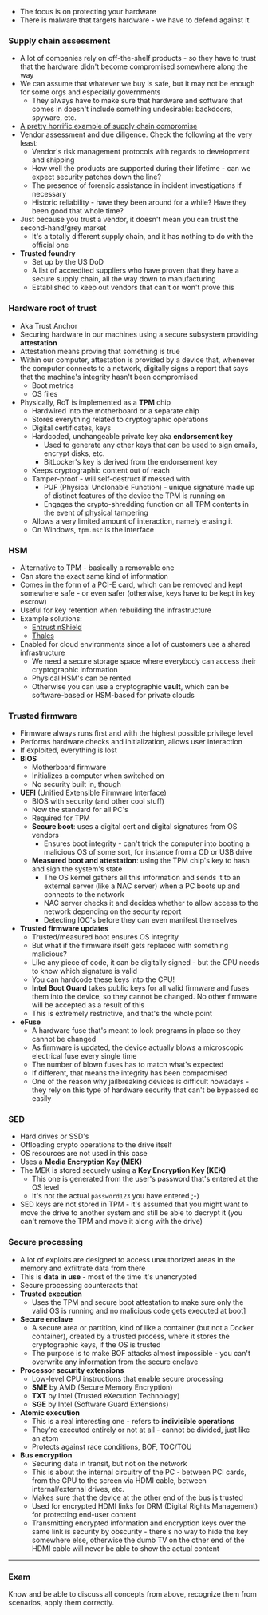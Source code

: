 - The focus is on protecting your hardware
- There is malware that targets hardware - we have to defend against it

### Supply chain assessment

- A lot of companies rely on off-the-shelf products - so they have to trust that the hardware didn't become compromised somewhere along the way
- We can assume that whatever we buy is safe, but it may not be enough for some orgs and especially governments
	- They always have to make sure that hardware and software that comes in doesn't include something undesirable: backdoors, spyware, etc.
- [A pretty horrific example of supply chain compromise](https://www.zdnet.com/article/microsoft-fireeye-confirm-solarwinds-supply-chain-attack/)
- Vendor assessment and due diligence. Check the following at the very least:
	- Vendor's risk management protocols with regards to development and shipping
	- How well the products are supported during their lifetime - can we expect security patches down the line?
	- The presence of forensic assistance in incident investigations if necessary
	- Historic reliability - have they been around for a while? Have they been good that whole time?
- Just because you trust a vendor, it doesn't mean you can trust the second-hand/grey market
	- It's a totally different supply chain, and it has nothing to do with the official one
- **Trusted foundry**
	- Set up by the US DoD
	- A list of accredited suppliers who have proven that they have a secure supply chain, all the way down to manufacturing
	- Established to keep out vendors that can't or won't prove this

### Hardware root of trust

- Aka Trust Anchor
- Securing hardware in our machines using a secure subsystem providing **attestation**
- Attestation means proving that something is true 
- Within our computer, attestation is provided by a device that, whenever the computer connects to a network, digitally signs a report that says that the machine's integrity hasn't been compromised
	- Boot metrics
	- OS files
- Physically, RoT is implemented as a **TPM** chip
	- Hardwired into the motherboard or a separate chip
	- Stores everything related to cryptographic operations
	- Digital certificates, keys 
	- Hardcoded, unchangeable private key aka **endorsement key**
		- Used to generate any other keys that can be used to sign emails, encrypt disks, etc.
		- BitLocker's key is derived from the endorsement key
	- Keeps cryptographic content out of reach
	- Tamper-proof - will self-destruct if messed with
		- PUF (Physical Unclonable Function) - unique signature made up of distinct features of the device the TPM is running on
		- Engages the crypto-shredding function on all TPM contents in the event of physical tampering
	- Allows a very limited amount of interaction, namely erasing it
	- On Windows, `tpm.msc` is the interface

### HSM

- Alternative to TPM - basically a removable one
- Can store the exact same kind of information
- Comes in the form of a PCI-E card, which can be removed and kept somewhere safe - or even safer (otherwise, keys have to be kept in key escrow)
- Useful for key retention when rebuilding the infrastructure
- Example solutions:
	- [Entrust nShield](https://www.entrust.com/digital-security/hsm/products/nshield-hsms)
	- [Thales](https://cpl.thalesgroup.com/encryption/hardware-security-modules)
- Enabled for cloud environments since a lot of customers use a shared infrastructure
	- We need a secure storage space where everybody can access their cryptographic information
	- Physical HSM's can be rented 
	- Otherwise you can use a cryptographic **vault**, which can be software-based or HSM-based for private clouds

### Trusted firmware

- Firmware always runs first and with the highest possible privilege level
- Performs hardware checks and initialization, allows user interaction
- If exploited, everything is lost
- **BIOS**
	- Motherboard firmware
	- Initializes a computer when switched on
	- No security built in, though
- **UEFI** (Unified Extensible Firmware Interface)
	- BIOS with security (and other cool stuff)
	- Now the standard for all PC's
	- Required for TPM
	- **Secure boot**: uses a digital cert and digital signatures from OS vendors
		- Ensures boot integrity - can't trick the computer into booting a malicious OS of some sort, for instance from a CD or USB drive
	- **Measured boot and attestation**: using the TPM chip's key to hash and sign the system's state
		- The OS kernel gathers all this information and sends it to an external server (like a NAC server) when a PC boots up and connects to the network
		- NAC server checks it and decides whether to allow access to the network depending on the security report
		- Detecting IOC's before they can even manifest themselves
- **Trusted firmware updates**
	- Trusted/measured boot ensures OS integrity
	- But what if the firmware itself gets replaced with something malicious?
	- Like any piece of code, it can be digitally signed - but the CPU needs to know which signature is valid
	- You can hardcode these keys into the CPU!
	- **Intel Boot Guard** takes public keys for all valid firmware and fuses them into the device, so they cannot be changed. No other firmware will be accepted as a result of this
	- This is extremely restrictive, and that's the whole point
- **eFuse**
	- A hardware fuse that's meant to lock programs in place so they cannot be changed
	- As firmware is updated, the device actually blows a microscopic electrical fuse every single time 
	- The number of blown fuses has to match what's expected
	- If different, that means the integrity has been compromised
	- One of the reason why jailbreaking devices is difficult nowadays - they rely on this type of hardware security that can't be bypassed so easily

### SED

- Hard drives or SSD's
- Offloading crypto operations to the drive itself
- OS resources are not used in this case
- Uses a **Media Encryption Key (MEK)**
- The MEK is stored securely using a **Key Encryption Key (KEK)**
	- This one is generated from the user's password that's entered at the OS level
	- It's not the actual `password123` you have entered ;-)
- SED keys are not stored in TPM - it's assumed that you might want to move the drive to another system and still be able to decrypt it (you can't remove the TPM and move it along with the drive)

### Secure processing

- A lot of exploits are designed to access unauthorized areas in the memory and exfiltrate data from there
- This is **data in use** - most of the time it's unencrypted
- Secure processing counteracts that
- **Trusted execution**
	- Uses the TPM and secure boot attestation to make sure only the valid OS is running and no malicious code gets executed at boot]
- **Secure enclave**
	- A secure area or partition, kind of like a container (but not a Docker container), created by a trusted process, where it stores the cryptographic keys, if the OS is trusted
	- The purpose is to make BOF attacks almost impossible - you can't overwrite any information from the secure enclave
- **Processor security extensions**
	- Low-level CPU instructions that enable secure processing
	- **SME** by AMD (Secure Memory Encryption)
	- **TXT** by Intel (Trusted eXecution Technology)
	- **SGE** by Intel (Software Guard Extensions)
- **Atomic execution**
	- This is a real interesting one - refers to **indivisible operations**
	- They're executed entirely or not at all - cannot be divided, just like an atom
	- Protects against race conditions, BOF, TOC/TOU
- **Bus encryption**
	- Securing data in transit, but not on the network
	- This is about the internal circuitry of the PC - between PCI cards, from the GPU to the screen via HDMI cable, between internal/external drives, etc.
	- Makes sure that the device at the other end of the bus is trusted
	- Used for encrypted HDMI links for DRM (Digital Rights Management) for protecting end-user content 
	- Transmitting encrypted information and encryption keys over the same link is security by obscurity - there's no way to hide the key somewhere else, otherwise the dumb TV on the other end of the HDMI cable will never be able to show the actual content

---

### Exam

Know and be able to discuss all concepts from above, recognize them from scenarios, apply them correctly. 